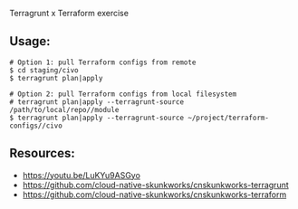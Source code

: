 Terragrunt x Terraform exercise

## Usage:

```
# Option 1: pull Terraform configs from remote
$ cd staging/civo
$ terragrunt plan|apply

# Option 2: pull Terraform configs from local filesystem
# terragrunt plan|apply --terragrunt-source /path/to/local/repo//module
$ terragrunt plan|apply --terragrunt-source ~/project/terraform-configs//civo
```

## Resources:

- https://youtu.be/LuKYu9ASGyo
- https://github.com/cloud-native-skunkworks/cnskunkworks-terragrunt
- https://github.com/cloud-native-skunkworks/cnskunkworks-terraform

